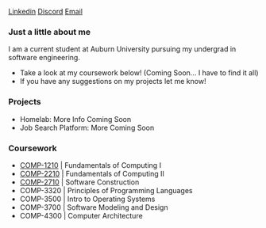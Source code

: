 [Linkedin](https://www.linkedin.com/in/ashton-wise-1ba2ab259) [Discord](https://www.discordapp.com/users/a.wise) [Email](mailto:ashtondeanwise@gmail.com) 

### Just a little about me
I am a current student at Auburn University pursuing my undergrad in software engineering.

- Take a look at my coursework below! (Coming Soon... I have to find it all)
- If you have any suggestions on my projects let me know!


### Projects
- Homelab: More Info Coming Soon
- Job Search Platform: More Coming Soon


### Coursework  
- [COMP-1210](https://github.com/AshtonDWise/COMP-1210) | Fundamentals of Computing I
- [COMP-2210](https://github.com/AshtonDWise/COMP-2210) | Fundamentals of Computing II
- [COMP-2710](https://github.com/AshtonDWise/COMP-2710) | Software Construction
- COMP-3320 | Principles of Programming Languages
- COMP-3500 | Intro to Operating Systems
- COMP-3700 | Software Modeling and Design
- COMP-4300 | Computer Architecture

